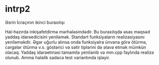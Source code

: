 # intrp2

Əsrin İcraçının ikinci buraxılışı 

Hal-hazırda inkişafetdirmə mərhələsindədir. Bu buraxılışda əsas məqsəd yaddaş idarəedicisini yeniləmək.
Standart funksiyaların realizasiyasını yeniləməkdir. Əgər uğurlu alınsa onda funksiyalra ünvana görə ötürmə,
cərgələr ötürmə v.s. göstərici və sətir tiplərini də əlavə etmək mümkün olacaq. Yaddaş idarəetməsi tamamilə
yenilənib və mm.cpp faylında realizə olunub. Amma hələlik sadəcə test variantında işləyir. 
